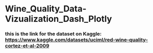 # Wine_Quality_Data-Vizualization_Dash_Plotly

### this is the link for the dataset on Kaggle: https://www.kaggle.com/datasets/uciml/red-wine-quality-cortez-et-al-2009
